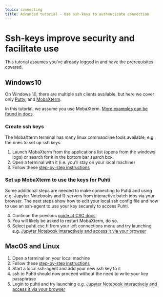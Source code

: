 ```yaml
---
topic: connecting
title: Advanced tutorial - Use ssh-keys to authenticate connection
---
```


# Ssh-keys improve security and facilitate use

This tutorial assumes you've already logged in and have the prerequisites covered.

## Windows10

On Windows 10, there are multiple ssh clients available, but here we cover only
[Putty](https://www.chiark.greenend.org.uk/~sgtatham/putty/latest.html), and
[MobaXterm](https://mobaxterm.mobatek.net/download.html).

In this tutorial, we assume you use MobaXterm. [More examples can be found
in docs](https://docs.csc.fi/computing/connecting/).

### Create ssh keys

The MobaXterm terminal has many linux commandline tools available, e.g. the ones
to set up ssh keys.

1. Launch MobaXterm from the applications list (opens from the windows logo) or search for it
in the bottom bar search box.
2. Open a terminal with it (i.e. you'll stay on your local machine)
3. Follow these [step-by-step instructions](https://docs.csc.fi/computing/connecting/#setting-up-ssh-keys)

### Set up MobaXterm to use the keys for Puhti

Some additional steps are needed to make connecting to Puhti and using e.g. Jupyter Notebooks and R-servers
from interactive batch jobs via your browser. The next steps show how to edit your local ssh config
file and how to use an ssh-agent to use your key securely to access Puhti.

4. Continue the previous [guide at CSC docs](https://docs.csc.fi/computing/connecting/#using-ssh-keys-with-mobaxterm)
5. You will likely be asked to restart MobaXterm, do so.
6. Select puhti.csc.fi from your left connections menu and try launching e.g. 
[Jupyter Notebook interactively and access it via your browser](https://docs.csc.fi/computing/running/interactive-usage/#example-running-a-jupyter-notebook-server-via-sinteractive)

## MacOS and Linux

1. Open a terminal on your local machine
2. Follow these [step-by-step instructions](https://docs.csc.fi/computing/connecting/#setting-up-ssh-keys)
3. Start a local ssh-agent and add your new ssh key to it
4. ssh to Puhti should now proceed without the need to write your key passphrase
5. Login to puhti and try launching e.g. 
[Jupyter Notebook interactively and access it via your browser](https://docs.csc.fi/computing/running/interactive-usage/#example-running-a-jupyter-notebook-server-via-sinteractive)


